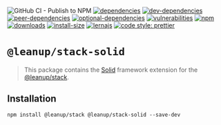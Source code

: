 ![GitHub CI - Publish to NPM](https://github.com/leanupjs/leanup/workflows/GitHub%20CI%20-%20Publish%20to%20NPM/badge.svg)
[![dependencies][dependencies]][dependencies-url]
[![dev-dependencies][dev-dependencies]][peer-dependencies-url]
[![peer-dependencies][peer-dependencies]][peer-dependencies-url]
[![optional-dependencies][optional-dependencies]][peer-dependencies-url]
[![vulnerabilities][vulnerabilities]][vulnerabilities-url]
[![npm][npm]][npm-url]
[![downloads][downloads]][downloads-url]
[![install-size][install-size]][install-size-url]
[![lernajs][lernajs]][lernajs-url]
[![code style: prettier](https://img.shields.io/badge/code_style-prettier-ff69b4.svg)](https://github.com/prettier/prettier)

[npm]: https://img.shields.io/npm/v/@leanup/cli-inferno
[npm-url]: https://www.npmjs.com/package/@leanup/cli-inferno
[dependencies]: https://status.david-dm.org/gh/leanupjs/leanup.svg?path=packages/stack/frameworks/inferno&ref=release/1.1
[dependencies-url]: https://david-dm.org/leanupjs/leanup?path=packages/stack/frameworks/inferno&ref=release/1.1
[dev-dependencies]: https://status.david-dm.org/gh/leanupjs/leanup.svg?path=packages/stack/frameworks/inferno&ref=release/1.1&type=dev
[dev-dependencies-url]: https://david-dm.org/leanupjs/leanup?path=packages/stack/frameworks/inferno&ref=release/1.1&type=dev
[peer-dependencies]: https://status.david-dm.org/gh/leanupjs/leanup.svg?path=packages/stack/frameworks/inferno&ref=release/1.1&type=peer
[peer-dependencies-url]: https://david-dm.org/leanupjs/leanup?path=packages/stack/frameworks/inferno&ref=release/1.1&type=peer
[optional-dependencies]: https://status.david-dm.org/gh/leanupjs/leanup.svg?path=packages/stack/frameworks/inferno&ref=release/1.1&type=optional
[optional-dependencies-url]: https://david-dm.org/leanupjs/leanup?path=packages/stack/frameworks/inferno&ref=release/1.1&type=optional
[vulnerabilities]: https://img.shields.io/snyk/vulnerabilities/npm/@leanup/cli-inferno
[vulnerabilities-url]: https://snyk.io/test/npm/@leanup/cli-inferno
[downloads]: https://img.shields.io/npm/dt/@leanup/cli-inferno
[downloads-url]: https://npmcharts.com/compare/@leanup/cli-inferno?minimal=true
[install-size]: https://packagephobia.now.sh/badge?p=@leanup/cli-inferno@next
[install-size-url]: https://packagephobia.now.sh/result?p=@leanup/cli-inferno@next
[lernajs]: https://img.shields.io/badge/managed%20with-lerna-blueviolet
[lernajs-url]: https://lerna.js.org

# `@leanup/stack-solid`

> This package contains the [Solid](https://www.solidjs.com/) framework extension for the [@leanup/stack](https://www.npmjs.com/package/@leanup/stack).

## Installation

`npm install @leanup/stack @leanup/stack-solid --save-dev`
